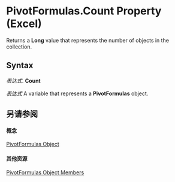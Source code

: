 
# PivotFormulas.Count Property (Excel)

Returns a  **Long** value that represents the number of objects in the collection.


## Syntax

 _表达式_. **Count**

 _表达式_ A variable that represents a **PivotFormulas** object.


## 另请参阅


#### 概念


[PivotFormulas Object](7139a4bd-f103-7190-004f-7f2261a4391f.md)
#### 其他资源


[PivotFormulas Object Members](http://msdn.microsoft.com/library/662a2151-3c35-b3fd-b786-5ee0ed7aefd2%28Office.15%29.aspx)